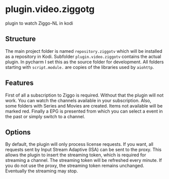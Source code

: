 # plugin.video.ziggotg
plugin to watch Ziggo-NL in kodi

## Structure
The main project folder is named `repository.ziggotv` which will be installed as a repository in Kodi.
Subfolder `plugin.video.ziggotv` contains the actual plugin. In pycharm I set this as the source folder for development.
All folders starting with `script.module.` are copies of the libraries used  by `aiohttp`.

## Features
First of all a subscription to Ziggo is required. Without that the plugin will not work.
You can watch the channels available in your subscription.
Also, some folders with Series and Movies are created. Items not available will be marked red.
Finally a EPG is presented from which you can select a event in the past or simply switch to a channel.

## Options
By default, the plugin will only process license requests. If you want, all requests sent by Input Stream Adaptive (ISA) can be sent to the proxy.
This allows the plugin to insert the streaming token, which is required for streaming a channel. The streaming token will be refreshed every minute.
If you do not use the proxy, the streaming token remains unchanged. Eventually the streaming may stop.



